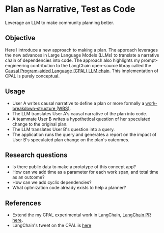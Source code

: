 # Plan as Narrative, Test as Code

Leverage an LLM to make community planning better.

## Objective

Here I introduce a new approach to making a plan. The approach leverages the new advances in Large Language Models (LLMs) to translate a narrative chain of dependencies into code. The approach also highlights my prompt-engineering contribution to the LangChain open-source libray called the [Causal Program-aided Language (CPAL) LLM chain](https://github.com/hwchase17/langchain/pull/6255). This implementation of CPAL is purely conceptual. 

## Usage

- User A writes causal narrative to define a plan or more formally a [work-breakdown-structure (WBS)](https://en.wikipedia.org/wiki/Work_breakdown_structure).
- The LLM translates User A's causal narrative of the plan into code.
- A teammate User B writes a hypothetical question of her speculated change to the
  original plan.
- The LLM translates User B's question into a query. 
- The application runs the query and generates a report on the impact of User B's speculated plan change on the plan's outcomes.

## Research questions

- Is there public data to make a prototype of this concept app?
- How can we add time as a parameter for each work span, and total time as an outcome?
- How can we add cyclic dependencies?
- What optmization code already exists to help a planner?

## References

- Extend the my CPAL experimental work in LangChain, [LangChain PR here](https://github.com/hwchase17/langchain/pull/6255). 
- LangChain's tweet on the CPAL is [here](https://twitter.com/LangChainAI/status/1678797225013440514?t=l0uWL3le49SaZx0mAAKh7ww&s=40)
